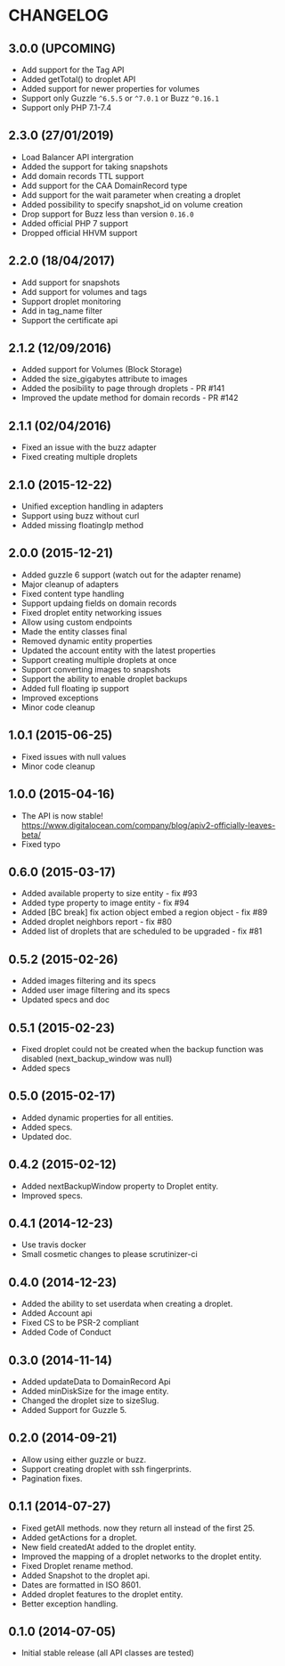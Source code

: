 CHANGELOG
=========

3.0.0 (UPCOMING)
----------------

- Add support for the Tag API
- Added getTotal() to droplet API
- Added support for newer properties for volumes
- Support only Guzzle `^6.5.5` or `^7.0.1` or Buzz `^0.16.1`
- Support only PHP 7.1-7.4

2.3.0 (27/01/2019)
------------------

- Load Balancer API intergration
- Added the support for taking snapshots
- Add domain records TTL support
- Add support for the CAA DomainRecord type
- Add support for the wait parameter when creating a droplet
- Added possibility to specify snapshot_id on volume creation
- Drop support for Buzz less than version `0.16.0`
- Added official PHP 7 support
- Dropped official HHVM support

2.2.0 (18/04/2017)
------------------

- Add support for snapshots
- Add support for volumes and tags
- Support droplet monitoring
- Add in tag_name filter
- Support the certificate api

2.1.2 (12/09/2016)
------------------

- Added support for Volumes (Block Storage)
- Added the size_gigabytes attribute to images
- Added the posibility to page through droplets - PR #141
- Improved the update method for domain records - PR #142

2.1.1 (02/04/2016)
------------------

- Fixed an issue with the buzz adapter
- Fixed creating multiple droplets

2.1.0 (2015-12-22)
------------------

- Unified exception handling in adapters
- Support using buzz without curl
- Added missing floatingIp method

2.0.0 (2015-12-21)
------------------

- Added guzzle 6 support (watch out for the adapter rename)
- Major cleanup of adapters
- Fixed content type handling
- Support updaing fields on domain records
- Fixed droplet entity networking issues
- Allow using custom endpoints
- Made the entity classes final
- Removed dynamic entity properties
- Updated the account entity with the latest properties
- Support creating multiple droplets at once
- Support converting images to snapshots
- Support the ability to enable droplet backups
- Added full floating ip support
- Improved exceptions
- Minor code cleanup

1.0.1 (2015-06-25)
------------------

- Fixed issues with null values
- Minor code cleanup

1.0.0 (2015-04-16)
------------------

- The API is now stable! https://www.digitalocean.com/company/blog/apiv2-officially-leaves-beta/
- Fixed typo

0.6.0 (2015-03-17)
------------------

- Added available property to size entity - fix #93
- Added type property to image entity - fix #94
- Added [BC break] fix action object embed a region object - fix #89
- Added droplet neighbors report - fix #80
- Added list of droplets that are scheduled to be upgraded - fix #81

0.5.2 (2015-02-26)
------------------

- Added images filtering and its specs
- Added user image filtering and its specs
- Updated specs and doc

0.5.1 (2015-02-23)
------------------

- Fixed droplet could not be created when the backup function was disabled (next_backup_window was null)
- Added specs

0.5.0 (2015-02-17)
------------------

- Added dynamic properties for all entities.
- Added specs.
- Updated doc.

0.4.2 (2015-02-12)
------------------

- Added nextBackupWindow property to Droplet entity.
- Improved specs.

0.4.1 (2014-12-23)
------------------

- Use travis docker
- Small cosmetic changes to please scrutinizer-ci

0.4.0 (2014-12-23)
------------------

- Added the ability to set userdata when creating a droplet.
- Added Account api
- Fixed CS to be PSR-2 compliant
- Added Code of Conduct

0.3.0 (2014-11-14)
------------------

- Added updateData to DomainRecord Api
- Added minDiskSize for the image entity.
- Changed the droplet size to sizeSlug.
- Added Support for Guzzle 5.

0.2.0 (2014-09-21)
------------------

- Allow using either guzzle or buzz.
- Support creating droplet with ssh fingerprints.
- Pagination fixes.

0.1.1 (2014-07-27)
------------------

- Fixed getAll methods. now they return all instead of the first 25.
- Added getActions for a droplet.
- New field createdAt added to the droplet entity.
- Improved the mapping of a droplet networks to the droplet entity.
- Fixed Droplet rename method.
- Added Snapshot to the droplet api.
- Dates are formatted in ISO 8601.
- Added droplet features to the droplet entity.
- Better exception handling.

0.1.0 (2014-07-05)
------------------

- Initial stable release (all API classes are tested)
